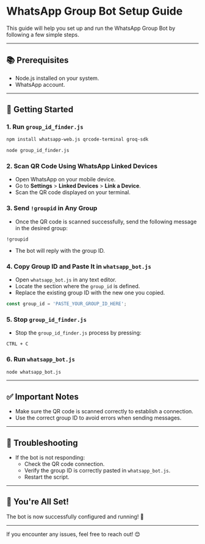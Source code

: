 # WhatsApp Group Bot Setup Guide

This guide will help you set up and run the WhatsApp Group Bot by following a few simple steps.

---

## 📚 Prerequisites

- Node.js installed on your system.
- WhatsApp account.

---

## 🚀 Getting Started

### 1. Run `group_id_finder.js`
```bash
npm install whatsapp-web.js qrcode-terminal groq-sdk
```


```bash
node group_id_finder.js
```

### 2. Scan QR Code Using WhatsApp Linked Devices

- Open WhatsApp on your mobile device.
- Go to **Settings** > **Linked Devices** > **Link a Device**.
- Scan the QR code displayed on your terminal.

### 3. Send `!groupid` in Any Group

- Once the QR code is scanned successfully, send the following message in the desired group:
```
!groupid
```
- The bot will reply with the group ID.

### 4. Copy Group ID and Paste It in `whatsapp_bot.js`

- Open `whatsapp_bot.js` in any text editor.
- Locate the section where the `group_id` is defined.
- Replace the existing group ID with the new one you copied.

```javascript
const group_id = 'PASTE_YOUR_GROUP_ID_HERE';
```

### 5. Stop `group_id_finder.js`

- Stop the `group_id_finder.js` process by pressing:
```
CTRL + C
```

### 6. Run `whatsapp_bot.js`

```bash
node whatsapp_bot.js
```

---

## ✅ Important Notes
- Make sure the QR code is scanned correctly to establish a connection.
- Use the correct group ID to avoid errors when sending messages.

---

## 📝 Troubleshooting
- If the bot is not responding:
  - Check the QR code connection.
  - Verify the group ID is correctly pasted in `whatsapp_bot.js`.
  - Restart the script.

---

## 🎉 You're All Set!

The bot is now successfully configured and running! 🚀

---

If you encounter any issues, feel free to reach out! 😊
